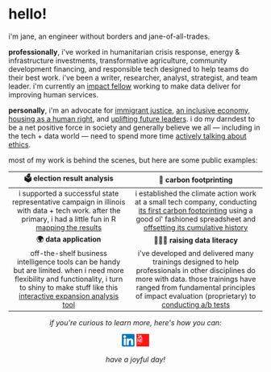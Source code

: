 # hello!

<!--
BRIEF INTRO
-->

i'm jane, an engineer without borders and jane-of-all-trades. 

**professionally**, i've worked in humanitarian crisis response, energy & infrastructure investments, transformative agriculture, community development financing, and responsible tech designed to help teams do their best work. i've been a writer, researcher, analyst, strategist, and team leader. i'm currently an [impact fellow](https://fas.org/impact-fellowship/) working to make data deliver for improving human services. 

**personally**, i'm an advocate for [immigrant justice](https://www.advancingjustice-chicago.org/), [an inclusive economy](https://www.upwardlyglobal.org/), [housing as a human right](https://sarahs-circle.org/), and [uplifting future leaders](https://www.lovchicago.org/). i do my darndest to be a net positive force in society and generally believe we all — including in the tech + data world — need to spend more time [actively talking about ethics](https://www.speedwins.tech/posts/jane-yang-from-basecamp#question-13).

<!--
PORTFOLIO
-->

most of my work is behind the scenes, but here are some public examples:

|                                                                                                              **🗳️ election result analysis**                                                                                                              |                                                                                                                                                         **💨 carbon footprinting**                                                                                                                                                        |
|:-------------------------------------------------------------------------------------------------------------------------------------------------------------------------------------------------------------------------------------------------:|:--------------------------------------------------------------------------------------------------------------------------------------------------------------------------------------------------------------------------------------------------------------------------------------------------------------------------------------:|
|             i supported a successful state representative campaign in illinois with data + tech work. after the primary, i had a little fun in R  [mapping the results](https://github.com/janejuenyang/fun/tree/main/il_primary2022)             | i established the climate action work at a small tech company, conducting [its first carbon footprinting](https://m.signalvnoise.com/towards-carbon-negativity/) using a good ol' fashioned spreadsheet and [offsetting its cumulative history](https://m.signalvnoise.com/basecamp-has-offset-our-cumulative-emissions-through-2019/) |
|                                                                                                                **🌍 data application**                                                                                                               |                                                                                                                                                        **👩🏻‍🏫 raising data literacy**                                                                                                                                                       |
| off-the-shelf business intelligence tools can be handy but are limited. when i need more flexibility and functionality, i turn to shiny to make stuff like this [interactive expansion analysis tool](https://oneacrefund.shinyapps.io/KE-expansion/) |    i've developed and delivered many trainings designed to help professionals in other disciplines do more with data. those trainings have ranged from fundamental principles of impact evaluation (proprietary) to  [conducting a/b tests](https://drive.google.com/drive/folders/12aChtYnwKqWbdqRwcMdJDuw25g-Eiz64?usp=sharing)    |

<!--
SIGNOFF / HYPERLINKED ICONS
-->
<p align="center">
  <i>if you're curious to learn more, here's how you can:</i>
</p>

<p align="center">
  <a href="https://www.linkedin.com/in/janejyang/" alt="Linkedin"><img src="https://github.com/janejuenyang/janejuenyang/blob/main/images/linkedin.svg", width = "25", height = "25"></a>
  <a href="https://janeyang.org/" alt="Personal Website"><img src="https://github.com/janejuenyang/janejuenyang/blob/main/images/JA%20NE.png", width = "25", height = "25"></a>
</p>

<p align="center">
  <i>have a joyful day!</i>
</p>
